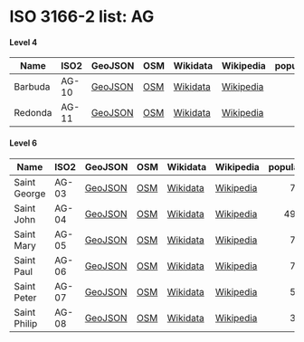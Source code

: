 # ISO 3166-2 list: AG


#### Level 4
Name | ISO2 | GeoJSON | OSM | Wikidata | Wikipedia | population 
--- | --- | --- | --- | --- | --- | --: 
Barbuda | AG-10 | [GeoJSON](../../geojson/high/iso2/AG/AG-10.geojson) | [OSM](https://www.openstreetmap.org/relation/7742426) | [Wikidata](https://www.wikidata.org/wiki/Q238752) | [Wikipedia](http://en.wikipedia.org/wiki/en%3ABarbuda) | 1,638
Redonda | AG-11 | [GeoJSON](../../geojson/high/iso2/AG/AG-11.geojson) | [OSM](https://www.openstreetmap.org/relation/7742427) | [Wikidata](https://www.wikidata.org/wiki/Q457261) | [Wikipedia](http://en.wikipedia.org/wiki/en%3ARedonda) | 


#### Level 6
Name | ISO2 | GeoJSON | OSM | Wikidata | Wikipedia | population 
--- | --- | --- | --- | --- | --- | --: 
Saint George | AG-03 | [GeoJSON](../../geojson/high/iso2/AG/AG-03.geojson) | [OSM](https://www.openstreetmap.org/relation/9604933) | [Wikidata](https://www.wikidata.org/wiki/Q1770796) | [Wikipedia](http://en.wikipedia.org/wiki/en%3ASaint%20George%20Parish%2C%20Antigua%20and%20Barbuda) | 7,496
Saint John | AG-04 | [GeoJSON](../../geojson/high/iso2/AG/AG-04.geojson) | [OSM](https://www.openstreetmap.org/relation/9604932) | [Wikidata](https://www.wikidata.org/wiki/Q548816) | [Wikipedia](http://en.wikipedia.org/wiki/en%3ASaint%20John%20Parish%2C%20Antigua%20and%20Barbuda) | 49,225
Saint Mary | AG-05 | [GeoJSON](../../geojson/high/iso2/AG/AG-05.geojson) | [OSM](https://www.openstreetmap.org/relation/9604457) | [Wikidata](https://www.wikidata.org/wiki/Q1999872) | [Wikipedia](http://en.wikipedia.org/wiki/en%3ASaint%20Mary%20Parish%2C%20Antigua%20and%20Barbuda) | 7,067
Saint Paul | AG-06 | [GeoJSON](../../geojson/high/iso2/AG/AG-06.geojson) | [OSM](https://www.openstreetmap.org/relation/9604629) | [Wikidata](https://www.wikidata.org/wiki/Q386093) | [Wikipedia](http://en.wikipedia.org/wiki/en%3ASaint%20Paul%20Parish%2C%20Antigua%20and%20Barbuda) | 7,979
Saint Peter | AG-07 | [GeoJSON](../../geojson/high/iso2/AG/AG-07.geojson) | [OSM](https://www.openstreetmap.org/relation/9604794) | [Wikidata](https://www.wikidata.org/wiki/Q1952603) | [Wikipedia](http://en.wikipedia.org/wiki/en%3ASaint%20Peter%20Parish%2C%20Antigua%20and%20Barbuda) | 5,307
Saint Philip | AG-08 | [GeoJSON](../../geojson/high/iso2/AG/AG-08.geojson) | [OSM](https://www.openstreetmap.org/relation/9604456) | [Wikidata](https://www.wikidata.org/wiki/Q1996895) | [Wikipedia](http://en.wikipedia.org/wiki/en%3ASaint%20Philip%20Parish%2C%20Antigua%20and%20Barbuda) | 3,125

